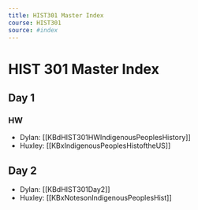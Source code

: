 ```yaml
---
title: HIST301 Master Index
course: HIST301
source: #index 
---
```


# HIST 301 Master Index

## Day 1

### HW
- Dylan: [[KBdHIST301HWIndigenousPeoplesHistory]]
- Huxley: [[KBxIndigenousPeoplesHistoftheUS]]

## Day 2
- Dylan: [[KBdHIST301Day2]]
- Huxley: [[KBxNotesonIndigenousPeoplesHist]]